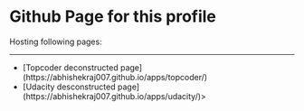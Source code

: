 # Github Page for this profile

Hosting following pages:<br>
<hr>
<ul>
<li>[Topcoder deconstructed page](https://abhishekraj007.github.io/apps/topcoder/)</li>
<li>
[Udacity desconstructed page](https://abhishekraj007.github.io/apps/udacity/)></li>

</ul>


